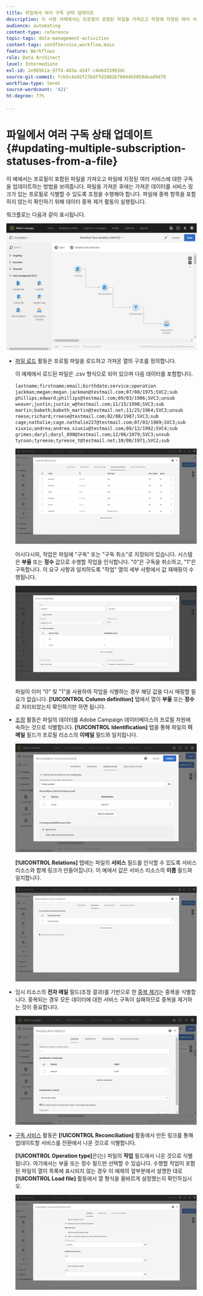```yaml
---
title: 파일에서 여러 구독 상태 업데이트
description: 이 사용 사례에서는 프로필이 포함된 파일을 가져오고 파일에 지정된 여러 서비스에 대한 구독을 업데이트하는 방법을 보여줍니다.
audience: automating
content-type: reference
topic-tags: data-management-activities
context-tags: setOfService,workflow,main
feature: Workflows
role: Data Architect
level: Intermediate
exl-id: 2e98561a-97fd-483a-a547-c4e6d33993dc
source-git-commit: fcb5c4a92f23bdffd1082b7b044b5859dead9d70
workflow-type: tm+mt
source-wordcount: '421'
ht-degree: 77%

---
```


# 파일에서 여러 구독 상태 업데이트 {#updating-multiple-subscription-statuses-from-a-file}

이 예에서는 프로필이 포함된 파일을 가져오고 파일에 지정된 여러 서비스에 대한 구독을 업데이트하는 방법을 보여줍니다. 파일을 가져온 후에는 가져온 데이터를 서비스 링크가 있는 프로필로 식별할 수 있도록 조정을 수행해야 합니다. 파일에 중복 항목을 포함하지 않는지 확인하기 위해 데이터 중복 제거 활동이 실행됩니다.

워크플로는 다음과 같이 표시됩니다.

![](assets/subscription_activity_example1.png)

* [파일 로드](../../automating/using/load-file.md) 활동은 프로필 파일을 로드하고 가져온 열의 구조를 정의합니다.

  이 예제에서 로드된 파일은 .csv 형식으로 되어 있으며 다음 데이터를 포함합니다.

  ```
  lastname;firstname;email;birthdate;service;operation
  jackman;megan;megan.jackman@testmail.com;07/08/1975;SVC2;sub
  phillips;edward;phillips@testmail.com;09/03/1986;SVC3;unsub
  weaver;justin;justin_w@testmail.com;11/15/1990;SVC3;sub
  martin;babeth;babeth_martin@testmail.net;11/25/1964;SVC3;unsub
  reese;richard;rreese@testmail.com;02/08/1987;SVC3;sub
  cage;nathalie;cage.nathalie227@testmail.com;07/03/1989;SVC3;sub
  xiuxiu;andrea;andrea.xiuxiu@testmail.com;09/12/1992;SVC4;sub
  grimes;daryl;daryl_890@testmail.com;12/06/1979;SVC3;unsub
  tycoon;tyreese;tyreese_t@testmail.net;10/08/1971;SVC2;sub
  ```

  ![](assets/subscription_example_load_file.png)

  아시다시피, 작업은 파일에 &quot;구독&quot; 또는 &quot;구독 취소&quot;로 지정되어 있습니다. 시스템은 **부울** 또는 **정수** 값으로 수행할 작업을 인식합니다. &quot;0&quot;은 구독을 취소하고, &quot;1&quot;은 구독합니다. 이 요구 사항과 일치하도록 &quot;작업&quot; 열의 세부 사항에서 값 재매핑이 수행됩니다.

  ![](assets/subscription_example_remapping.png)

  파일이 이미 &quot;0&quot; 및 &quot;1&quot;을 사용하여 작업을 식별하는 경우 해당 값을 다시 매핑할 필요가 없습니다. **[!UICONTROL Column definition]** 탭에서 열이 **부울** 또는 **정수**&#x200B;로 처리되었는지 확인하기만 하면 됩니다.

* [조정](../../automating/using/reconciliation.md) 활동은 파일의 데이터를 Adobe Campaign 데이터베이스의 프로필 차원에 속하는 것으로 식별합니다. **[!UICONTROL Identification]** 탭을 통해 파일의 **이메일** 필드가 프로필 리소스의 **이메일** 필드와 일치됩니다.

  ![](assets/subscription_activity_example3.png)

  **[!UICONTROL Relations]** 탭에는 파일의 **서비스** 필드를 인식할 수 있도록 서비스 리소스와 함께 링크가 만들어집니다. 이 예에서 값은 서비스 리소스의 **이름** 필드와 일치합니다.

  ![](assets/subscription_example_service_relation.png)

* 임시 리소스의 **전자 메일** 필드(조정 결과)를 기반으로 한 [중복 제거](../../automating/using/deduplication.md)는 중복을 식별합니다. 중복되는 경우 모든 데이터에 대한 서비스 구독이 실패하므로 중복을 제거하는 것이 중요합니다.

  ![](assets/subscription_activity_example5.png)

* [구독 서비스](../../automating/using/subscription-services.md) 활동은 **[!UICONTROL Reconciliation]** 활동에서 만든 링크를 통해 업데이트할 서비스를 전환에서 나온 것으로 식별합니다.

  **[!UICONTROL Operation type]**&#x200B;은(는) 파일의 **작업** 필드에서 나온 것으로 식별됩니다. 여기에서는 부울 또는 정수 필드만 선택할 수 있습니다. 수행할 작업이 포함된 파일의 열이 목록에 표시되지 않는 경우 이 예제의 앞부분에서 설명한 대로 **[!UICONTROL Load file]** 활동에서 열 형식을 올바르게 설정했는지 확인하십시오.

  ![](assets/subscription_activity_example_from_file.png)
